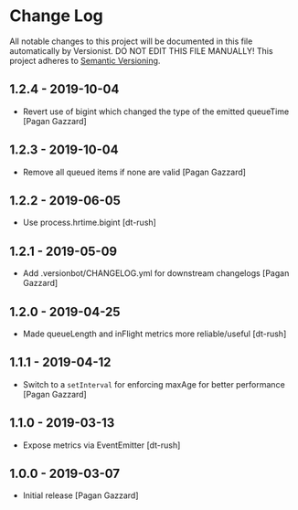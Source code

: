 # Change Log

All notable changes to this project will be documented in this file
automatically by Versionist. DO NOT EDIT THIS FILE MANUALLY!
This project adheres to [Semantic Versioning](http://semver.org/).

## 1.2.4 - 2019-10-04

* Revert use of bigint which changed the type of the emitted queueTime [Pagan Gazzard]

## 1.2.3 - 2019-10-04

* Remove all queued items if none are valid [Pagan Gazzard]

## 1.2.2 - 2019-06-05

* Use process.hrtime.bigint [dt-rush]

## 1.2.1 - 2019-05-09

* Add .versionbot/CHANGELOG.yml for downstream changelogs [Pagan Gazzard]

## 1.2.0 - 2019-04-25

* Made queueLength and inFlight metrics more reliable/useful [dt-rush]

## 1.1.1 - 2019-04-12

* Switch to a `setInterval` for enforcing maxAge for better performance [Pagan Gazzard]

## 1.1.0 - 2019-03-13

* Expose metrics via EventEmitter [dt-rush]

## 1.0.0 - 2019-03-07

* Initial release [Pagan Gazzard]
